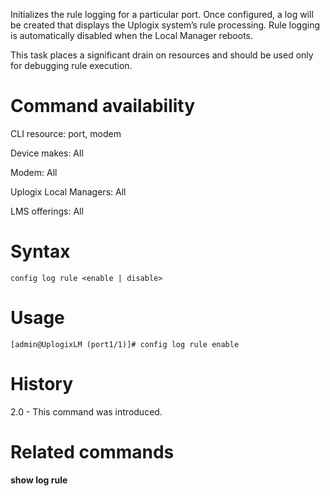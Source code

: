 <!-- 5.4 -->

Initializes the rule logging for a particular port. Once configured, a log will be created that displays the Uplogix system’s rule processing. Rule logging is automatically disabled when the Local Manager reboots.

This task places a significant drain on resources and should be used only for debugging rule execution.

# Command availability 

CLI resource: port, modem

Device makes: All

Modem: All

Uplogix Local Managers: All

LMS offerings: All

# Syntax 

```
config log rule <enable | disable>
```

# Usage 

```
[admin@UplogixLM (port1/1)]# config log rule enable
```

# History 

2.0 - This command was introduced.

# Related commands 

**show log rule**
